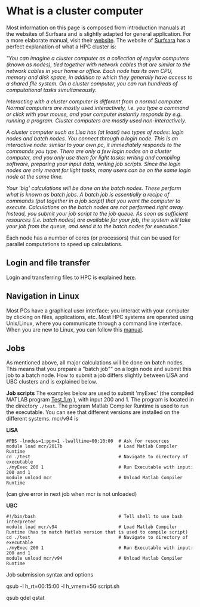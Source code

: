 # What is a cluster computer

Most information on this page is composed from introduction manuals at the websites of Surfsara and is slightly adapted for general application. For a more elaborate manual, visit their [website](https://userinfo.surfsara.nl/systems/lisa/getting-started).
The website of [Surfsara](https://userinfo.surfsara.nl/systems/lisa/getting-started) has a perfect explanation of what a HPC cluster is:

_"You can imagine a cluster computer as a collection of regular computers (known as nodes), tied together with network cables that are similar to the network cables in your home or office. Each node has its own CPU, memory and disk space, in addition to which they generally have access to a shared file system. On a cluster computer, you can run hundreds of computational tasks simultaneously._

_Interacting with a cluster computer is different from a normal computer. Normal computers are mostly used interactively, i.e. you type a command or click with your mouse, and your computer instantly responds by e.g. running a program. Cluster computers are mostly used non-interactively._ 

_A cluster computer such as Lisa has (at least) two types of nodes: login nodes and batch nodes. You connect through a login node. This is an interactive node: similar to your own pc, it immediately responds to the commands you type. There are only a few login nodes on a cluster computer, and you only use them for light tasks: writing and compiling software, preparing your input data, writing job scripts. Since the login nodes are only meant for light tasks, many users can be on the same login node at the same time._

_Your 'big' calculations will be done on the batch nodes. These perform what is known as batch jobs. A batch job is essentially a recipe of commands (put together in a job script) that you want the computer to execute. Calculations on the batch nodes are not performed right away. Instead, you submit your job script to the job queue. As soon as sufficient resources (i.e. batch nodes) are available for your job, the system will take your job from the queue, and send it to the batch nodes for execution."_ 

Each node has a number of cores (or processors) that can be used for parallel computations to speed up calculations.

## Login and file transfer 

Login and transferring files to HPC is explained [here](./ssh.md).

## Navigation in Linux

Most PCs have a graphical user interface: you interact with your computer by clicking on files, applications, etc. Most HPC systems are operated using Unix/Linux, where you communicate through a command line interface. When you are new to Linux, you can follow this [manual](./Linux_intro.md).

## Jobs

As mentioned above, all major calculations will be done on batch nodes. This means that you prepare a "batch job"" on a login node and submit this job to a batch node. How to submit a job differs slightly between LISA and UBC clusters and is explained below.


**Job scripts**
The examples below are used to submit 'myExec' (the compiled MATLAB program [Test_1.m](./Test_1.m) ), with input 200 and 1. The program is located in the directory `./test`. The program Matlab Compiler Runtime is used to run the executable. You can see that different versions are installed on the different systems. mcr/v94 is

**LISA**
```
#PBS -lnodes=1:ppn=1 -lwalltime=00:10:00  # Ask for resources
module load mcr/2017b                     # Load Matlab Compiler Runtime
cd ./test                                 # Navigate to directory of executable
./myExec 200 1                            # Run Executable with input: 200 and 1
module unload mcr                         # Unload Matlab Compiler Runtime 
```

(can give error in next job when mcr is not unloaded)

**UBC**

```
#!/bin/bash                               # Tell shell to use bash interpreter
module load mcr/v94                       # Load Matlab Compiler Runtime (has to match Matlab version that is used to compile script)
cd ./test                                 # Navigate to directory of executable
./myExec 200 1                            # Run Executable with input: 200 and 1
module unload mcr/v94                     # Unload Matlab Compiler Runtime
```



Job submission syntax and options


qsub -l h_rt=00:15:00  -l h_vmem=5G script.sh



qsub
qdel 
qstat




